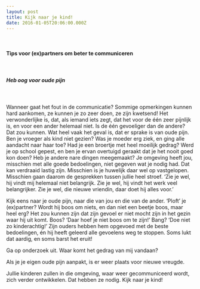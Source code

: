 ```yaml
---
layout: post
title: Kijk naar je kind!
date: 2016-01-05T20:06:00.000Z
---
```


&nbsp;

#### Tips voor (ex)partners om beter te communiceren

&nbsp;

##### Heb oog voor oude pijn

&nbsp;

Wanneer gaat het fout in de communicatie? Sommige opmerkingen kunnen hard aankomen, ze kunnen je zo zeer doen, ze zijn kwetsend! Het verwonderlijke is, dat, als iemand iets zegt, dat het voor de &eacute;&eacute;n zeer pijnlijk is, en voor een ander helemaal niet. Is de &eacute;&eacute;n gevoeliger dan de andere? Dat zou kunnen. Wat heel vaak het geval is, dat er sprake is van oude pijn. Ben je vroeger als kind niet gezien? Was je moeder erg ziek, en ging alle aandacht naar haar toe? Had je een broertje met heel moeilijk gedrag? Werd je op school gepest, en ben je ervan overtuigd geraakt dat je het nooit goed kon doen? Heb je andere nare dingen meegemaakt? Je omgeving heeft jou, misschien met alle goede bedoelingen, niet gegeven wat je nodig had. Dat kan verdraaid lastig zijn. Misschien is je huwelijk daar wel op vastgelopen. Misschien gaan daarom de gesprekken tussen jullie heel stroef. ‘Zie je wel, hij vindt mij helemaal niet belangrijk. Zie je wel, hij vindt het werk veel belangrijker. Zie je wel, die nieuwe vriendin, daar doet hij alles voor.’

Kijk eens naar je oude pijn, naar die van jou en die van de ander. ‘Ploft’ je (ex)partner? Wordt hij boos om niets, en dan niet een beetje boos, maar heel erg? Het zou kunnen zijn dat zijn gevoel er niet mocht zijn in het gezin waar hij uit komt. Boos? ‘Daar hoef je niet boos om te zijn!’ Bang? ‘Doe niet zo kinderachtig!’ Zijn ouders hebben hem opgevoed met de beste bedoelingen, &eacute;n hij heeft geleerd alle gevoelens weg te stoppen. Soms lukt dat aardig, en soms barst het eruit!

Ga op onderzoek uit. Waar komt het gedrag van mij vandaan?

Als je je eigen oude pijn aanpakt, is er weer plaats voor nieuwe vreugde.

Jullie kinderen zullen in die omgeving, waar weer gecommuniceerd wordt, zich verder ontwikkelen. Dat hebben ze nodig. Kijk naar je kind!

&nbsp;
